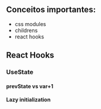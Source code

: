 ## Conceitos importantes:

- css modules
- childrens
- react hooks

## React Hooks

### UseState

#### prevState vs var+1

#### Lazy initialization
